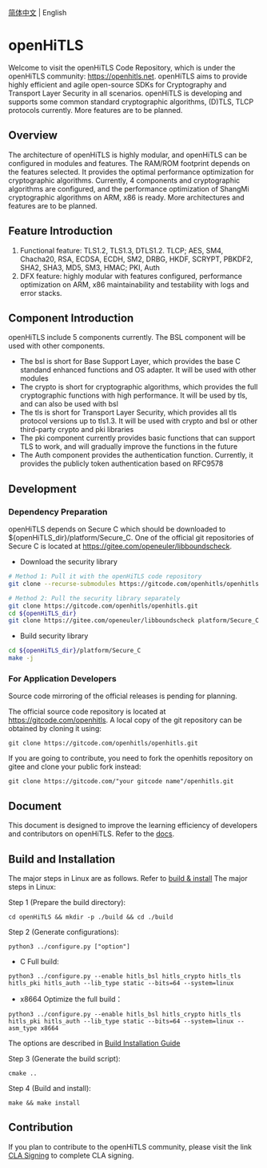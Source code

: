 [简体中文](./README-zh.md) | English

# openHiTLS
Welcome to visit the openHiTLS Code Repository, which is under the openHiTLS community: <https://openhitls.net>. openHiTLS aims to provide highly efficient and agile open-source SDKs for Cryptography and Transport Layer Security in all scenarios. openHiTLS is developing and supports some common standard cryptographic algorithms, (D)TLS, TLCP protocols currently. More features are to be planned.

## Overview

The architecture of openHiTLS is highly modular, and openHiTLS can be configured in modules and features. The RAM/ROM footprint depends on the features selected. It provides the optimal performance optimization for cryptographic algorithms. Currently, 4 components and cryptographic algorithms are configured, and the performance optimization of ShangMi cryptographic algorithms on ARM, x86 is ready. More architectures and features are to be planned.

## Feature Introduction

1. Functional feature: TLS1.2, TLS1.3, DTLS1.2. TLCP; AES, SM4, Chacha20, RSA, ECDSA, ECDH, SM2, DRBG, HKDF, SCRYPT, PBKDF2, SHA2, SHA3, MD5, SM3, HMAC; PKI, Auth
2. DFX feature: highly modular with features configured, performance optimization on ARM, x86 maintainability and testability with logs and error stacks.

## Component Introduction

openHiTLS include 5 components currently. The BSL component will be used with other components.
- The bsl is short for Base Support Layer, which provides the base C standand enhanced functions and OS adapter. It will be used with other modules
- The crypto is short for cryptographic algorithms, which provides the full cryptographic functions with high performance. It will be used by tls, and can also be used with bsl
- The tls is short for Transport Layer Security, which provides all tls protocol versions up to tls1.3. It will be used with crypto and bsl or other third-party crypto and pki libraries
- The pki component currently provides basic functions that can support TLS to work, and will gradually improve the functions in the future
- The Auth component provides the authentication function. Currently, it provides the publicly token authentication based on RFC9578

## Development

### Dependency Preparation

openHiTLS depends on Secure C which should be downloaded to ${openHiTLS_dir}/platform/Secure_C. One of the official git repositories of Secure C is located at <https://gitee.com/openeuler/libboundscheck>.

* Download the security library

```bash
# Method 1: Pull it with the openHiTLS code repository
git clone --recurse-submodules https://gitcode.com/openhitls/openhitls.git

# Method 2: Pull the security library separately
git clone https://gitcode.com/openhitls/openhitls.git
cd ${openHiTLS_dir} 
git clone https://gitee.com/openeuler/libboundscheck platform/Secure_C
```

* Build security library
```bash
cd ${openHiTLS_dir}/platform/Secure_C
make -j
```

### For Application Developers

Source code mirroring of the official releases is pending for planning.


The official source code repository is located at <https://gitcode.com/openhitls>. A local copy of the git repository can be obtained by cloning it using:
```
git clone https://gitcode.com/openhitls/openhitls.git
```
If you are going to contribute, you need to fork the openhitls repository on gitee and clone your public fork instead:
```
git clone https://gitcode.com/"your gitcode name"/openhitls.git
```

## Document
This document is designed to improve the learning efficiency of developers and contributors on openHiTLS. Refer to the [docs](docs/index/index.md).

## Build and Installation
The major steps in Linux are as follows. Refer to [build & install](docs/en/4_User%20Guide/1_Build%20and%20Installation%20Guide.md)
The major steps in Linux:

Step 1 (Prepare the build directory):
```
cd openHiTLS && mkdir -p ./build && cd ./build
```
Step 2 (Generate configurations):
```
python3 ../configure.py ["option"]
```

* C Full build:
```
python3 ../configure.py --enable hitls_bsl hitls_crypto hitls_tls hitls_pki hitls_auth --lib_type static --bits=64 --system=linux
```

* x8664 Optimize the full build：
```
python3 ../configure.py --enable hitls_bsl hitls_crypto hitls_tls hitls_pki hitls_auth --lib_type static --bits=64 --system=linux --asm_type x8664
```
The options are described in [Build Installation Guide](docs/en/4_User%20Guide/1_Build%20and%20Installation%20Guide.md)

Step 3 (Generate the build script):
```
cmake ..
```
Step 4 (Build and install):
```
make && make install
```

## Contribution

If you plan to contribute to the openHiTLS community, please visit the link [CLA Signing](https://cla.openhitls.net)  to complete CLA signing.
